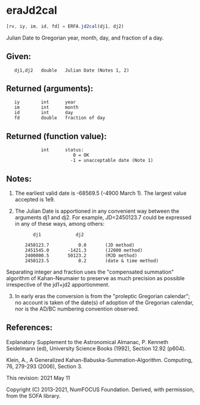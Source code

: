 # eraJd2cal

```js
[rv, iy, im, id, fd] = ERFA.jd2cal(dj1, dj2)
```

Julian Date to Gregorian year, month, day, and fraction of a day.

## Given:
```
   dj1,dj2   double   Julian Date (Notes 1, 2)
```

## Returned (arguments):
```
   iy        int      year
   im        int      month
   id        int      day
   fd        double   fraction of day
```

## Returned (function value):
```
             int      status:
                         0 = OK
                        -1 = unacceptable date (Note 1)
```

## Notes:

1) The earliest valid date is -68569.5 (-4900 March 1).  The
   largest value accepted is 1e9.

2) The Julian Date is apportioned in any convenient way between
   the arguments dj1 and dj2.  For example, JD=2450123.7 could
   be expressed in any of these ways, among others:

```
          dj1             dj2

       2450123.7           0.0       (JD method)
       2451545.0       -1421.3       (J2000 method)
       2400000.5       50123.2       (MJD method)
       2450123.5           0.2       (date & time method)
```

   Separating integer and fraction uses the "compensated summation"
   algorithm of Kahan-Neumaier to preserve as much precision as
   possible irrespective of the jd1+jd2 apportionment.

3) In early eras the conversion is from the "proleptic Gregorian
   calendar";  no account is taken of the date(s) of adoption of
   the Gregorian calendar, nor is the AD/BC numbering convention
   observed.

## References:

   Explanatory Supplement to the Astronomical Almanac,
   P. Kenneth Seidelmann (ed), University Science Books (1992),
   Section 12.92 (p604).

   Klein, A., A Generalized Kahan-Babuska-Summation-Algorithm.
   Computing, 76, 279-293 (2006), Section 3.

This revision:  2021 May 11

Copyright (C) 2013-2021, NumFOCUS Foundation.
Derived, with permission, from the SOFA library.
